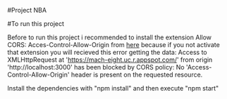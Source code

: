 #Project NBA

#To run this project

Before to run this project i recommended to install the extension Allow CORS: Acces-Control-Allow-Origin from
[here](https://chrome.google.com/webstore/detail/allow-cors-access-control/lhobafahddgcelffkeicbaginigeejlf#:~:text=Allow%20CORS%3A%20Access%2DControl%2DAllow%2DOrigin%20lets%20you,default%20(in%20JavaScript%20APIs).)
because if you not activate that extension you will recieved this error getting the data: 
Access to XMLHttpRequest at 'https://mach-eight.uc.r.appspot.com/' from origin 'http://localhost:3000' has been blocked by CORS policy: No 'Access-Control-Allow-Origin' header is present on the requested resource.

Install the dependencies with "npm install" and then execute "npm start"